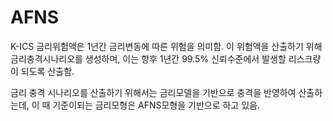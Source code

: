 # AFNS

K-ICS 금리위험액은 1년간 금리변동에 따른 위험을 의미함. 이 위험액을 산출하기 위해 금리충격시나리오를 생성하며,  이는 향후 1년간 99.5% 신뢰수준에서 발생할 리스크량이 되도록 산출함.&#x20;

금리 충격 시나리오를 산출하기 위해서는 금리모델을 기반으로 충격을 반영하여 산출하는데, 이 때 기준이되는 금리모형은 AFNS모형을 기반으로 하고 있음.&#x20;

